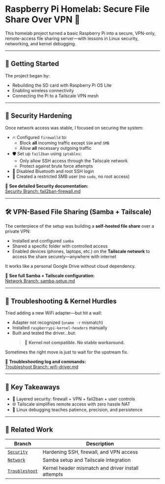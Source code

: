 # Raspberry Pi Homelab: Secure File Share Over VPN 🚀

This homelab project turned a basic Raspberry Pi into a secure, VPN-only, remote-access file sharing server—with lessons in Linux security, networking, and kernel debugging.

---

## 🏁 Getting Started

The project began by:
- Rebuilding the SD card with Raspberry Pi OS Lite
- Enabling wireless connectivity
- Connecting the Pi to a Tailscale VPN mesh

---

## 🔐 Security Hardening

Once network access was stable, I focused on securing the system:

- 🔥 Configured `firewalld` to:
  - Block **all** incoming traffic except `SSH` and `SMB`
  - Allow **all** necessary outgoing traffic
- 🛡️ Set up `fail2ban` using `iptables`:
  - Only allow SSH access through the Tailscale network
  - Protect against brute force attempts
- 📵 Disabled Bluetooth and root SSH login
- 👤 Created a restricted SMB user (no `sudo`, no root access)

🔗 **See detailed Security documentation:**  
[Security Branch: fail2ban-firewall.md](https://github.com/AJprogramming123/Raspberry_Pi/Main/Security)

---

## 🛠️ VPN-Based File Sharing (Samba + Tailscale)

The centerpiece of the setup was building a **self-hosted file share** over a private VPN:

- Installed and configured `samba`
- Shared a specific folder with controlled access
- Enabled devices (phones, laptops, etc.) on the **Tailscale network** to access the share securely—anywhere with internet

It works like a personal Google Drive without cloud dependency.

🔗 **See full Samba + Tailscale configuration:**  
[Network Branch: samba-setup.md](https://github.com/AJprogramming123/Raspberry_Pi/Main/Network)

---

## 🧪 Troubleshooting & Kernel Hurdles

Tried adding a new WiFi adapter—but hit a wall:

- Adapter not recognized (`uname -r` mismatch)
- Installed `raspberrypi-kernel-headers` manually
- Built and tested the driver...but:
  > 🧱 **Kernel not compatible. No stable workaround.**

Sometimes the right move is just to wait for the upstream fix.

🔗 **Troubleshooting log and commands:**  
[Troubleshoot Branch: wifi-driver.md](https://github.com/AJprogramming123/Raspberry_Pi/Main/Troubleshoot)

---

## 🧠 Key Takeaways

- 🔐 Layered security: firewall + VPN + fail2ban + user controls
- 🌐 Tailscale simplifies remote access with zero hassle NAT
- 🐧 Linux debugging teaches patience, precision, and persistence

---

## 📂 Related Work

| Branch | Description |
|--------|-------------|
| [`Security`](https://github.com/AJprogramming123/Raspberry_Pi/Main/Security) | Hardening SSH, firewall, and VPN access |
| [`Network`](https://github.com/AJprogramming123/Raspberry_Pi/Main/Network) | Samba setup and Tailscale integration |
| [`Troubleshoot`](https://github.com/AJprogramming123/Raspberry_Pi/Main/Troubleshoot) | Kernel header mismatch and driver install attempts |


